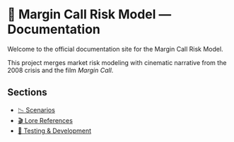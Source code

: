 # 📘 Margin Call Risk Model — Documentation

Welcome to the official documentation site for the Margin Call Risk Model.

This project merges market risk modeling with cinematic narrative from the 2008 crisis and the film *Margin Call*.

## Sections
- [📉 Scenarios](scenarios.md)
- [🎬 Lore References](lore.md)
- [🧪 Testing & Development](development.md)
